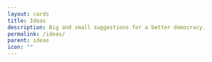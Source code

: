 ```yaml
---
layout: cards
title: Ideas
description: Big and small suggestions for a better democracy.
permalink: /ideas/
parent: ideas 
icon: ""
---
```


